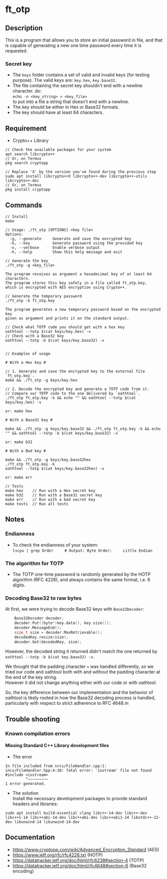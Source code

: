 # ft_otp

## Description
This is a program that allows you to store
an initial password in file, and that is capable of generating a new one time password
every time it is requested.<br />

### Secret key
* The `keys` folder contains a set of valid and invalid keys (for testing purpose). The valid keys are: `key.hex`, `key.base32`.
* The file containing the secret key shouldn't end with a newline character.
do:<br />
`echo -n <key_string> > <key_file>`<br />
to put into a file a string that doesn't end with a newline. 
* The key should be either in Hex or Base32 formats.
* The key should have at least 64 characters.


## Requirement
* Crypto++ Library
```
// Check the available packages for your system
apt search libcrypto++
// Or, on Termux
pkg search cryptopp

// Replace 'X' by the version you've found during the previous step
sudo apt install libcrypto++X libcrypto++-dev libcrypto++-utils libcrypto++-doc
// Or, on Termux
pkg install cryptopp
```


## Commands
```
// Install
make

// Usage: ./ft_otp [OPTIONS] <key file>
Options:
  -g, --generate     Generate and save the encrypted key
  -k, --key          Generate password using the provided key
  -v, --verbose      Enable verbose output
  -h, --help         Show this help message and exit

// Generate the key
./ft_otp -g <key_file>

The program receives as argument a hexadecimal key of at least 64 characters.
The program stores this key safely in a file called ft_otp.key,
which is encrypted with AES encryption using Crypto++.

// Generate the temporary password
./ft_otp -k ft_otp.key

The program generates a new temporary password based on the encrypted key
given as argument and prints it on the standard output.

// Check what TOTP code you should get with a hex key
oathtool --totp $(cat keys/key.hex) -v
// Check with a Base32 key
oathtool --totp -b $(cat keys/key.base32) -v


// Examples of usage

# With a Hex key #

// 1. Generate and save the encrypted key to the external file `ft_otp.key`.
make && ./ft_otp -g keys/key.hex

// 2. Decode the encrypted key and generate a TOTP code from it.
// Compare our TOTP code to the one delivered by `oathtool`.
./ft_otp ft_otp.key -k && echo "" && oathtool --totp $(cat keys/key.hex) -v

or: make hex

# With a Base32 key #

make && ./ft_otp -g keys/key.base32 && ./ft_otp ft_otp.key -k && echo "" && oathtool --totp -b $(cat keys/key.base32) -v

or: make b32

# With a Bad key #

make && ./ft_otp -g keys/key.base32hex
./ft_otp ft_otp.key -k
oathtool --totp $(cat keys/key.base32hex) -v

or: make err

// Tests
make hex	// Run with a Hex secret key
make b32	// Run with a Base32 secret key
make err	// Run with a bad secret key
make tests	// Run all tests
```


## Notes

### Endianness
* To check the endianness of your system:<br />
`lscpu | grep Order		# Output: Byte Order:     Little Endian`

### The algorithm  for TOTP
* The TOTP one-time password is randomly generated by the HOTP algorithm (RFC 4226), and always contains the same format, i.e. 6 digits.

### Decoding Base32 to raw bytes
At first, we were trying to decode Base32 keys with `Base32Decoder`:

```cpp
	Base32Decoder decoder;
	decoder.Put((byte*)key.data(), key.size());
	decoder.MessageEnd();
	size_t size = decoder.MaxRetrievable();
	decodedKey.resize(size);
	decoder.Get(decodedKey, size);
```
However, the decoded string it returned didn't match the one returned by `oathtool --totp -b $(cat key.base32) -v`.<br />

We thought that the padding character `=` was handled differently, so we tried our code and oathtool both with and without the padding character at the end of the key string.<br />
However it did not change anything either with our code or with oathtool.<br />

So, the key difference between our implementation and the behavior of oathtool is likely rooted in how the Base32 decoding process is handled, particularly with respect to strict adherence to RFC 4648.m


## Trouble shooting

### Known compilation errors
#### Missing Standard C++ Library development files
* The error
```
In file included from srcs/FileHandler.cpp:1:
incs/FileHandler.hpp:4:10: fatal error: 'iostream' file not found
#include <iostream>
         ^~~~~~~~~~
1 error generated.
```

* The solution<br />
Install the necessary development packages to provide standard headers and libraries:
```
sudo apt install build-essential clang libc++-14-dev libc++-dev libc++1-14 libc++abi-14-dev libc++abi-dev libc++abi1-14 libstdc++-12-dev libunwind-14 libunwind-14-dev
```


## Documentation
* https://www.cryptopp.com/wiki/Advanced_Encryption_Standard (AES)
* https://www.ietf.org/rfc/rfc4226.txt (HOTP)
* https://datatracker.ietf.org/doc/html/rfc6238#section-4 (TOTP)
* https://datatracker.ietf.org/doc/html/rfc4648#section-6 (Base32 encoding)
